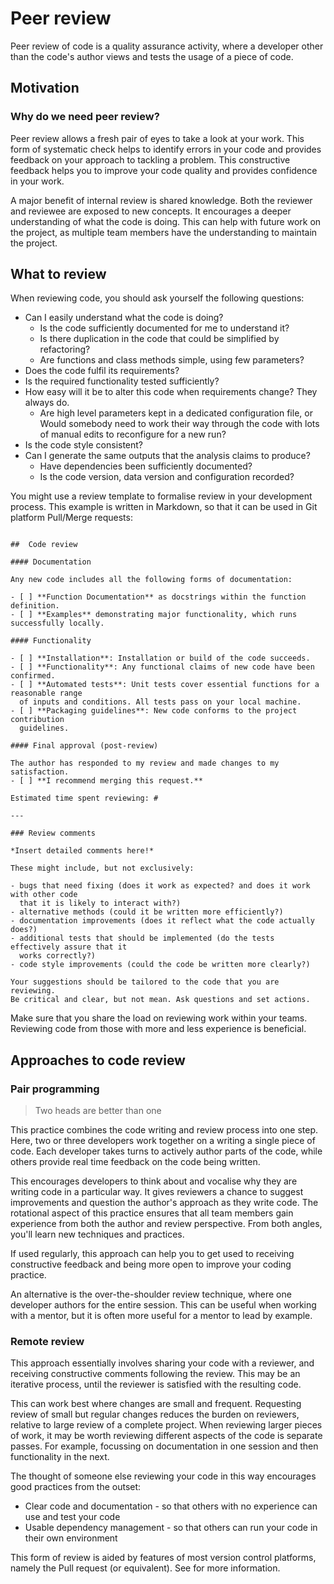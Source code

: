 # Peer review

Peer review of code is a quality assurance activity, where a developer other than the code's author views and tests the usage of a piece of code.

## Motivation

### Why do we need peer review?

Peer review allows a fresh pair of eyes to take a look at your work.
This form of systematic check helps to identify errors in your code and provides feedback on your approach to tackling a problem.
This constructive feedback helps you to improve your code quality and provides confidence in your work.

A major benefit of internal review is shared knowledge.
Both the reviewer and reviewee are exposed to new concepts.
It encourages a deeper understanding of what the code is doing.
This can help with future work on the project, as multiple team members have the understanding to maintain the project.


## What to review

When reviewing code, you should ask yourself the following questions:
* Can I easily understand what the code is doing?
    * Is the code sufficiently documented for me to understand it?
    * Is there duplication in the code that could be simplified by refactoring?
    * Are functions and class methods simple, using few parameters?
* Does the code fulfil its requirements?
* Is the required functionality tested sufficiently?
* How easy will it be to alter this code when requirements change? They always do.
    * Are high level parameters kept in a dedicated configuration file, or Would somebody need to work their way through the code with lots of manual edits to reconfigure for a new run?
* Is the code style consistent?
* Can I generate the same outputs that the analysis claims to produce?
    * Have dependencies been sufficiently documented?
    * Is the code version, data version and configuration recorded?

You might use a review template to formalise review in your development process.
This example is written in Markdown, so that it can be used in Git platform Pull/Merge requests:


```{code-block} md

##  Code review

#### Documentation

Any new code includes all the following forms of documentation:

- [ ] **Function Documentation** as docstrings within the function definition.
- [ ] **Examples** demonstrating major functionality, which runs successfully locally.

#### Functionality

- [ ] **Installation**: Installation or build of the code succeeds.
- [ ] **Functionality**: Any functional claims of new code have been confirmed.
- [ ] **Automated tests**: Unit tests cover essential functions for a reasonable range
  of inputs and conditions. All tests pass on your local machine.
- [ ] **Packaging guidelines**: New code conforms to the project contribution
  guidelines.

#### Final approval (post-review)

The author has responded to my review and made changes to my satisfaction.
- [ ] **I recommend merging this request.**

Estimated time spent reviewing: #

---

### Review comments

*Insert detailed comments here!*

These might include, but not exclusively:

- bugs that need fixing (does it work as expected? and does it work with other code
  that it is likely to interact with?)
- alternative methods (could it be written more efficiently?)
- documentation improvements (does it reflect what the code actually does?)
- additional tests that should be implemented (do the tests effectively assure that it
  works correctly?)
- code style improvements (could the code be written more clearly?)

Your suggestions should be tailored to the code that you are reviewing.
Be critical and clear, but not mean. Ask questions and set actions.

```

Make sure that you share the load on reviewing work within your teams.
Reviewing code from those with more and less experience is beneficial.


## Approaches to code review

### Pair programming

> Two heads are better than one

This practice combines the code writing and review process into one step.
Here, two or three developers work together on a writing a single piece of code.
Each developer takes turns to actively author parts of the code, while others provide real time feedback on the code being written.

This encourages developers to think about and vocalise why they are writing code in a particular way.
It gives reviewers a chance to suggest improvements and question the author's approach as they write code.
The rotational aspect of this practice ensures that all team members gain experience from both the author and review perspective.
From both angles,  you'll learn new techniques and practices.

If used regularly, this approach can help you to get used to receiving constructive feedback and being more open to improve your coding practice.

An alternative is the over-the-shoulder review technique, where one developer authors for the entire session.
This can be useful when working with a mentor, but it is often more useful for a mentor to lead by example.


### Remote review

This approach essentially involves sharing your code with a reviewer, and receiving constructive comments following the review.
This may be an iterative process, until the reviewer is satisfied with the resulting code.

This can work best where changes are small and frequent.
Requesting review of small but regular changes reduces the burden on reviewers, relative to large review of a complete project.
When reviewing larger pieces of work, it may be worth reviewing different aspects of the code is separate passes.
For example, focussing on documentation in one session and then functionality in the next.

The thought of someone else reviewing your code in this way encourages good practices from the outset:
* Clear code and documentation - so that others with no experience can use and test your code
* Usable dependency management - so that others can run your code in their own environment

This form of review is aided by features of most version control platforms, namely the Pull request (or equivalent).
See [](version_control.md) for more information.
